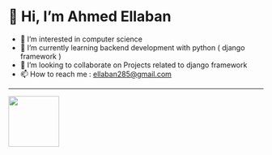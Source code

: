 
# 👋 Hi, I’m Ahmed Ellaban
- 👀 I’m interested in computer science 
- 🌱 I’m currently learning backend development with python ( django framework )
- 💞️ I’m looking to collaborate on Projects related to django framework
- 📫 How to reach me : ellaban285@gmail.com

<!---
ahmedellaban1/ahmedellaban1 is a ✨ special ✨ repository because its `README.md` (this file) appears on your GitHub profile.
You can click the Preview link to take a look at your changes.
--->
<hr>
<a href="https://github.com/users/ahmedellaban1/achievements/pull-shark">
  <img src="https://github.githubassets.com/images/modules/profile/achievements/pull-shark-default.png" width="100" height="100">
</a>
